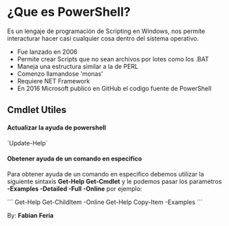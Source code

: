 # ¿Que es PowerShell?
Es un lengaje de programación de Scripting en Windows, nos permite interacturar  hacer casi cualquier cosa dentro del sistema operativo.

- Fue lanzado en 2006
- Permite crear Scripts que no sean archivos por lotes como los .BAT
- Maneja una estructura similar a la de PERL
- Comenzo llamandose 'monas'
- Requiere NET Framework
- En 2016 Microsoft publico en GitHub el codigo fuente de PowerShell

## Cmdlet Utiles 

#### Actualizar la ayuda de powershell

´Update-Help´

#### Obetener ayuda de un comando en especifico

Para obtener ayuda de un comando en especifico debemos utilizar la siguiente sintaxis **Get-Help Get-Cmdlet** y le podemos pasar los parametros **-Examples -Detailed -Full -Online** por ejemplo:

´´´
Get-Help Get-ChildItem -Online
Get-Help Copy-Item -Examples
´´´

By: **Fabian Feria**